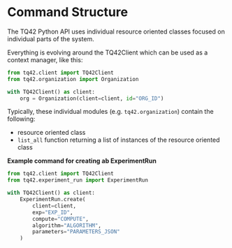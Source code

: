 # Command Structure

The TQ42 Python API uses individual resource oriented classes focused on individual parts of the system.

Everything is evolving around the TQ42Client which can be used as a context manager, like this:

```python
from tq42.client import TQ42Client
from tq42.organization import Organization

with TQ42Client() as client:
    org = Organization(client=client, id="ORG_ID")
```

Typically, these individual modules (e.g. `tq42.organization`) contain the following:

- resource oriented class
- `list_all` function returning a list of instances of the resource oriented class

**Example command for creating ab ExperimentRun**

```python
from tq42.client import TQ42Client
from tq42.experiment_run import ExperimentRun

with TQ42Client() as client:
    ExperimentRun.create(
        client=client,
        exp="EXP_ID",
        compute="COMPUTE",
        algorithm="ALGORITHM",
        parameters="PARAMETERS_JSON"
    )
```